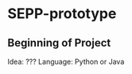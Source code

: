 # SEPP-prototype
Beginning of Project
---------------------------------------
Idea: ???
Language: Python or Java


